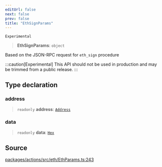 ```yaml
---
editUrl: false
next: false
prev: false
title: "EthSignParams"
---
```


`Experimental`

> **EthSignParams**: `object`

Based on the JSON-RPC request for `eth_sign` procedure

:::caution[Experimental]
This API should not be used in production and may be trimmed from a public release.
:::

## Type declaration

### address

> `readonly` **address**: [`Address`](/reference/tevm/actions/type-aliases/address-1/)

### data

> `readonly` **data**: [`Hex`](/reference/tevm/actions/type-aliases/hex-1/)

## Source

[packages/actions/src/eth/EthParams.ts:243](https://github.com/evmts/tevm-monorepo/blob/main/packages/actions/src/eth/EthParams.ts#L243)
